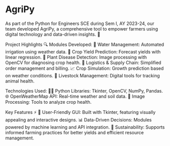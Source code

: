 # AgriPy
As part of the Python for Engineers SCE during Sem I, AY 2023-24, our team developed AgriPy, a comprehensive tool to empower farmers using digital technology and data-driven insights. 🌟

Project Highlights 🔍
Modules Developed:
🌊 Water Management: Automated irrigation using weather data.
🌾 Crop Yield Prediction: Forecast yields with linear regression.
🦠 Plant Disease Detection: Image processing with OpenCV for diagnosing crop health.
🚚 Logistics & Supply Chain: Simplified order management and billing.
📈 Crop Simulation: Growth prediction based on weather conditions.
🐄 Livestock Management: Digital tools for tracking animal health.

Technologies Used:
🧑‍💻 Python Libraries: Tkinter, OpenCV, NumPy, Pandas.
🌐 OpenWeatherMap API: Real-time weather and soil data.
🔧 Image Processing: Tools to analyze crop health.

Key Features ⚡
🌟 User-Friendly GUI: Built with Tkinter, featuring visually appealing and interactive designs.
📊 Data-Driven Decisions: Modules powered by machine learning and API integration.
🌱 Sustainability: Supports informed farming practices for better yields and efficient resource management.

